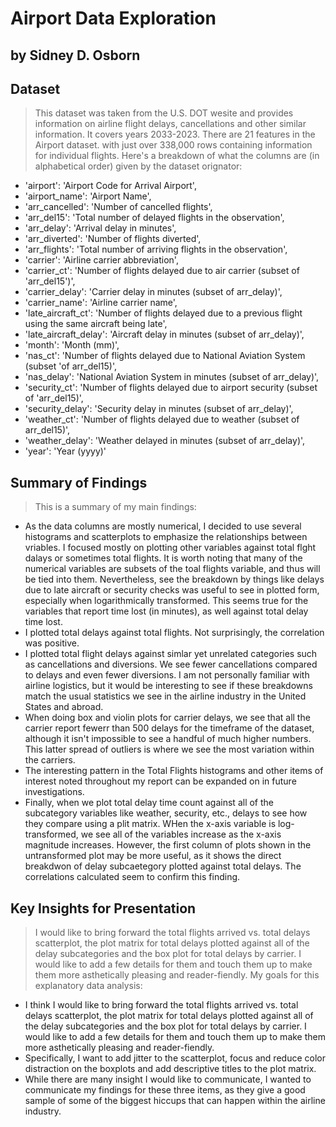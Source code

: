 # Airport Data Exploration
## by Sidney D. Osborn


## Dataset

> This dataset was taken from the U.S. DOT wesite and provides information on airline flight delays, cancellations and other similar information. It covers years 2033-2023.
> There are 21 features in the Airport dataset. with just over 338,000 rows containing information for individual flights.
> Here's a breakdown of what the columns are (in alphabetical order) given by the dataset orignator:
- 'airport': 'Airport Code for Arrival Airport',
- 'airport_name': 'Airport Name',
- 'arr_cancelled': 'Number of cancelled flights',
- 'arr_del15': 'Total number of delayed flights in the observation',
- 'arr_delay': 'Arrival delay in minutes',
- 'arr_diverted': 'Number of flights diverted',
- 'arr_flights': 'Total number of arriving flights in the observation',
- 'carrier': 'Airline carrier abbreviation',
- 'carrier_ct': 'Number of flights delayed due to air carrier (subset of 'arr_del15')',
- 'carrier_delay': 'Carrier delay in minutes (subset of arr_delay)',
- 'carrier_name': 'Airline carrier name',
- 'late_aircraft_ct': 'Number of flights delayed due to a previous flight using the same aircraft being late',
- 'late_aircraft_delay': 'Aircraft delay in minutes (subset of arr_delay)',
- 'month': 'Month (mm)',
- 'nas_ct': 'Number of flights delayed due to National Aviation System (subset 'of arr_del15)',
- 'nas_delay': 'National Aviation System in minutes (subset of arr_delay)',
- 'security_ct': 'Number of flights delayed due to airport security (subset of 'arr_del15)',
- 'security_delay': 'Security delay in minutes (subset of arr_delay)',
- 'weather_ct': 'Number of flights delayed due to weather (subset of arr_del15)',
- 'weather_delay': 'Weather delayed in minutes (subset of arr_delay)',
- 'year': 'Year (yyyy)'


## Summary of Findings

> This is a summary of my main findings:
- As the data columns are mostly numerical, I decided to use several histograms and scatterplots to emphasize the relationships between vriables. I focused mostly on plotting other variables against total flght dalays or sometimes total flights. It is worth noting that many of the numerical variables are subsets of the toal flights variable, and thus will be tied into them. Nevertheless, see the breakdown by things like delays due to late aircraft or security checks was useful to see in plotted form, especially when logarithmically transformed. This seems true for the variables that report time lost (in minutes), as well against total delay time lost.
- I plotted total delays against total flights. Not surprisingly, the correlation was positive.
- I plotted total flight delays against simlar yet unrelated categories such as cancellations and diversions. We see fewer cancellations compared to delays and even fewer diversions. I am not personally familiar with airline logistics, but it would be interesting to see if these breakdowns match the usual statistics we see in the airline industry in the United States and abroad.
- When doing box and violin plots for carrier delays, we see that all the carrier report fewerr than 500 delays for the timeframe of the dataset, although it isn't impossible to see a handful of much higher numbers. This latter spread of outliers is where we see the most variation within the carriers.
- The interesting pattern in the Total Flights histograms and other items of interest noted throughout my report can be expanded on in future investigations.
- Finally, when we plot total delay time count against all of the subcategory variables like weather, security, etc., delays to see how they compare using a plit matrix. WHen the x-axis variable is log-transformed, we see all of the variables increase as the x-axis magnitude increases. However, the first column of plots shown in the untransformed plot may be more useful, as it shows the direct breakdwon of delay subcaetegory plotted against total delays. The correlations calculated seem to confirm this finding.


## Key Insights for Presentation

> I would like to bring forward the total flights arrived vs. total delays scatterplot, the plot matrix for total delays plotted against all of the delay subcategories and the box plot for total delays by carrier. I would like to add a few details for them and touch them up to make them more asthetically pleasing and reader-fiendly.
> My goals for this explanatory data analysis:
- I think I would like to bring forward the total flights arrived vs. total delays scatterplot, the plot matrix for total delays plotted against all of the delay subcategories and the box plot for total delays by carrier. I would like to add a few details for them and touch them up to make them more asthetically pleasing and reader-fiendly.
- Specifically, I want to add jitter to the scatterplot, focus and reduce color distraction on the boxplots and add descriptive titles to the plot matrix.
- While there are many insight I would like to communicate, I wanted to communicate my findings for these three items, as they give a good sample of some of the biggest hiccups that can happen within the airline industry.